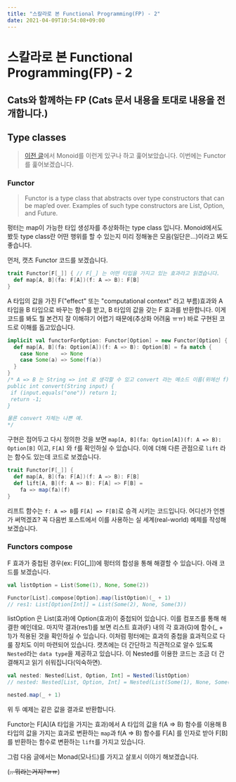 ```yaml
---
title: "스칼라로 본 Functional Programming(FP) - 2"
date: 2021-04-09T10:54:08+09:00
---
```


# 스칼라로 본 Functional Programming(FP) - 2

## Cats와 함께하는 FP (Cats 문서 내용을 토대로 내용을 전개합니다.)

## Type classes

> [이전 글](/post/brief-fp-in-scala-1/)에서 Monoid를 이런게 있구나 하고 훑어보았습니다. 이번에는 Functor를 훑어보겠습니다.

### Functor

> Functor is a type class that abstracts over type constructors that can be map‘ed over. Examples of such type constructors are List, Option, and Future.

펑터는 map이 가능한 타입 생성자를 추상화하는 type class 입니다. Monoid에서도 봤듯 type class란 어떤 행위를 할 수 있는지 미리 정해놓은 모음(일단은...)이라고 봐도 좋습니다.

먼저, 캣츠 Functor 코드를 보겠습니다.
```scala
trait Functor[F[_]] { // F[_] 는 어떤 타입을 가지고 있는 효과라고 읽겠습니다.
  def map[A, B](fa: F[A])(f: A => B): F[B]
}
```
A 타입의 값을 가진 F("effect" 또는 "computational context" 라고 부름)효과와 A 타입을 B 타입으로 바꾸는 함수를 받고, B 타입의 값을 갖는 F 효과를 반환합니다. 이게 코드를 봐도 뭘 본건지 잘 이해햐기 어렵기 때문에(추상화 어려움 ㅠㅠ) 바로 구현된 코드로 이해를 돕고있습니다.
```scala
implicit val functorForOption: Functor[Option] = new Functor[Option] {
  def map[A, B](fa: Option[A])(f: A => B): Option[B] = fa match {
    case None    => None
    case Some(a) => Some(f(a))
  }
}
/* A => B 는 String => int 로 생각할 수 있고 convert 라는 메소드 이름(위에선 f)으로 나타낼 수 있습니다.
public int convert(String input) {
 if (input.equals("one")) return 1;
 return -1;
}

물론 convert 자체는 나쁜 예.
*/
```
구현은 접어두고 다시 정의한 것을 보면 `map[A, B](fa: Option[A])(f: A => B): Option[B]` 이고, `F[A]` 와 `f`를 확인하실 수 있습니다. 이에 더해 다른 관점으로 `lift` 라는 함수도 있는데 코드로 보겠습니다.
```scala
trait Functor[F[_]] {
  def map[A, B](fa: F[A])(f: A => B): F[B]
  def lift[A, B](f: A => B): F[A] => F[B] =
    fa => map(fa)(f)
}
```
리프트 함수는 `f: A => B`를 `F[A] => F[B]`로 승격 시키는 코드입니다. 어디선가 언젠가 써먹겠죠? 꼭 다음번 포스트에서 이를 사용하는 실 세계(real-world) 예제를 작성해 보겠습니다.

### Functors compose

F 효과가 중첩된 경우(ex: F[G[_]])에 펑터의 합성을 통해 해결할 수 있습니다. 아래 코드를 보겠습니다.

```scala
val listOption = List(Some(1), None, Some(2))

Functor[List].compose[Option].map(listOption)(_ + 1)
// res1: List[Option[Int]] = List(Some(2), None, Some(3))
```
listOption 은 List(효과)에 Option(효과)이 중첩되어 있습니다. 이를 컴포즈를 통해 해결한 예인데요. 마지막 결과(res1)를 보면 리스트 효과(F) 내의 각 효과(G)에 함수(_ + 1)가 적용된 것을 확인하실 수 있습니다. 이처럼 펑터에는 효과의 중첩을 효과적으로 다룰 장치도 이미 마련되어 있습니다. 캣츠에는 더 간단하고 직관적으로 알수 있도록 `Nested`라는 `data type`을 제공하고 있습니다. 이 Nested를 이용한 코드는 조금 더 간결해지고 읽기 쉬워집니다(익숙하면).

```scala
val nested: Nested[List, Option, Int] = Nested(listOption)
// nested: Nested[List, Option, Int] = Nested(List(Some(1), None, Some(2)))

nested.map(_ + 1)
```
위 두 예제는 같은 값을 결과로 반환합니다.

Functor는 F[A](A 타입을 가지는 효과)에서 A 타입의 값을 f(A => B) 함수를 이용해 B타입의 값을 가지는 효과로 변환하는 `map`과
f(A => B) 함수를 F[A] 를 인자로 받아 F[B]를 반환하는 함수로 변환하는 `lift`를 가지고 있습니다.

그럼 다음 글에서는 Monad(모나드)를 가지고 살포시 이야기 해보겠습니다.

(~~.. 뭐라는거지?ㅠㅠ~~)